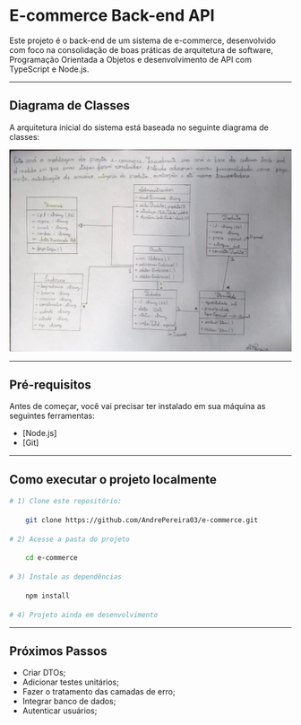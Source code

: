 # **E-commerce Back-end API**

Este projeto é o back-end de um sistema de e-commerce, desenvolvido com foco na consolidação de boas práticas de arquitetura de software, Programação Orientada a Objetos e desenvolvimento de API com TypeScript e Node.js.

---

## **Diagrama de Classes**

A arquitetura inicial do sistema está baseada no seguinte diagrama de classes:

![Diagrama de Classes](docs/modelagem.jpg)

---

## **Pré-requisitos**

Antes de começar, você vai precisar ter instalado em sua máquina as seguintes ferramentas:

- [Node.js]
- [Git]

---

## **Como executar o projeto localmente**

```bash
# 1) Clone este repositório:

    git clone https://github.com/AndrePereira03/e-commerce.git

# 2) Acesse a pasta do projeto

    cd e-commerce

# 3) Instale as dependências

    npm install

# 4) Projeto ainda em desenvolvimento
```

---

## **Próximos Passos**

- Criar DTOs;
- Adicionar testes unitários;
- Fazer o tratamento das camadas de erro;
- Integrar banco de dados;
- Autenticar usuários;
